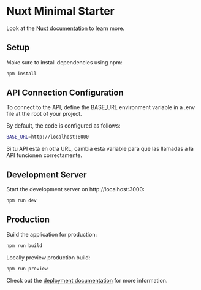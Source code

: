 # Nuxt Minimal Starter

Look at the [Nuxt documentation](https://nuxt.com/docs/getting-started/introduction) to learn more.

## Setup

Make sure to install dependencies using npm:

```bash
npm install
```
## API Connection Configuration
To connect to the API, define the BASE_URL environment variable in a .env file at the root of your project.

By default, the code is configured as follows:

```bash
BASE_URL=http://localhost:8000
```
Si tu API está en otra URL, cambia esta variable para que las llamadas a la API funcionen correctamente.

## Development Server
Start the development server on http://localhost:3000:
```bash
npm run dev
```

## Production
Build the application for production:
```bash
npm run build
```
Locally preview production build:
```bash
npm run preview
```
Check out the [deployment documentation](https://nuxt.com/docs/getting-started/deployment) for more information.
